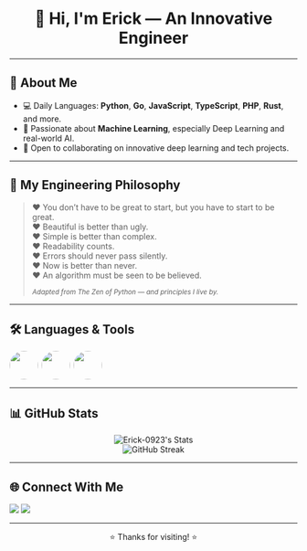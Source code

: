 

<h1 align="center">👋 Hi, I'm Erick — An Innovative Engineer</h1>


---

## 🚀 About Me

- 💻 Daily Languages: **Python**, **Go**, **JavaScript**, **TypeScript**, **PHP**, **Rust**, and more.
- 🧠 Passionate about **Machine Learning**, especially Deep Learning and real-world AI.
- 🤝 Open to collaborating on innovative deep learning and tech projects.

---

## 💬 My Engineering Philosophy

> ❤️ You don’t have to be great to start, but you have to start to be great.  
> ❤️ Beautiful is better than ugly.  
> ❤️ Simple is better than complex.  
> ❤️ Readability counts.  
> ❤️ Errors should never pass silently.  
> ❤️ Now is better than never.  
> ❤️ An algorithm must be seen to be believed.  
>
> <sub><i>Adapted from The Zen of Python — and principles I live by.</i></sub>

---

## 🛠️ Languages & Tools


<p align="left" style="display: flex; flex-wrap: wrap; gap: 6px;">
  <span style="width: 50px; height: 50px; border-radius: 50%; overflow: hidden; display: inline-block;">
    <img src="https://img.shields.io/badge/Python-14354C?style=for-the-badge&logo=python&logoColor=white" width="50" height="50" />
  </span>
  <span style="width: 50px; height: 50px; border-radius: 50%; overflow: hidden; display: inline-block;">
    <img src="https://img.shields.io/badge/Go-00ADD8?style=for-the-badge&logo=go&logoColor=white" width="50" height="50" />
  </span>
  <span style="width: 50px; height: 50px; border-radius: 50%; overflow: hidden; display: inline-block;">
    <img src="https://img.shields.io/badge/JavaScript-F7DF1E?style=for-the-badge&logo=javascript&logoColor=black" width="50" height="50" />
  </span>
<!-- Add more badges as desired -->

---

## 📊 GitHub Stats

<p align="center">
  <img src="https://github-readme-stats.vercel.app/api?username=Erick-0923&show_icons=true&theme=radical" alt="Erick-0923's Stats"/>
  <br>
  <img src="https://streak-stats.demolab.com?user=Erick-0923&theme=radical" alt="GitHub Streak"/>
</p>

---

## 🌐 Connect With Me

<p>
  <a href="https://linkedin.com/in/your-linkedin"><img src="https://img.shields.io/badge/LinkedIn-blue?logo=linkedin&logoColor=white" /></a>
  <a href="mailto:your.email@example.com"><img src="https://img.shields.io/badge/Email-D14836?logo=gmail&logoColor=white" /></a>
  <!-- Add other social links -->
</p>

---

<p align="center">⭐️ Thanks for visiting! ⭐️</p>
